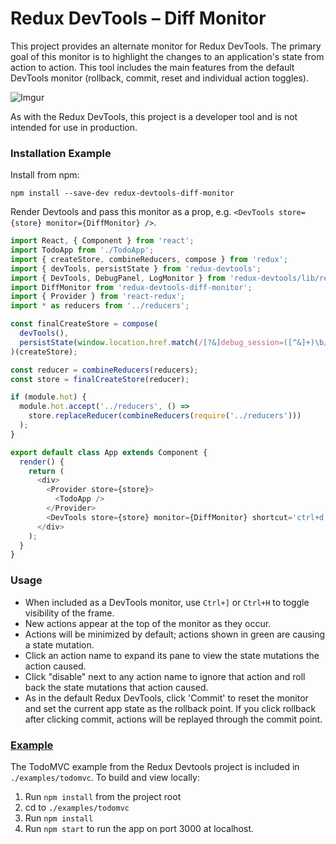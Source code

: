 # Redux DevTools – Diff Monitor

This project provides an alternate monitor for Redux DevTools. The primary goal of this monitor is to highlight the changes to an application's state from action to action. This tool includes the main features from the default DevTools monitor (rollback, commit, reset and individual action toggles).

![Imgur](http://i.imgur.com/rvCR9OQ.png)

As with the Redux DevTools, this project is a developer tool and is not intended for use in production.

### Installation Example

Install from npm:

`npm install --save-dev redux-devtools-diff-monitor`

Render Devtools and pass this monitor as a prop, e.g. `<DevTools store={store} monitor={DiffMonitor} />`.

```javascript
import React, { Component } from 'react';
import TodoApp from './TodoApp';
import { createStore, combineReducers, compose } from 'redux';
import { devTools, persistState } from 'redux-devtools';
import { DevTools, DebugPanel, LogMonitor } from 'redux-devtools/lib/react';
import DiffMonitor from 'redux-devtools-diff-monitor';
import { Provider } from 'react-redux';
import * as reducers from '../reducers';

const finalCreateStore = compose(
  devTools(),
  persistState(window.location.href.match(/[?&]debug_session=([^&]+)\b/))
)(createStore);

const reducer = combineReducers(reducers);
const store = finalCreateStore(reducer);

if (module.hot) {
  module.hot.accept('../reducers', () =>
    store.replaceReducer(combineReducers(require('../reducers')))
  );
}

export default class App extends Component {
  render() {
    return (
      <div>
        <Provider store={store}>
          <TodoApp />
        </Provider>
        <DevTools store={store} monitor={DiffMonitor} shortcut='ctrl+d'/>
      </div>
    );
  }
}
```

### Usage

- When included as a DevTools monitor, use `Ctrl+]` or `Ctrl+H` to toggle visibility of the frame.
- New actions appear at the top of the monitor as they occur.
- Actions will be minimized by default; actions shown in green are causing a state mutation.
- Click an action name to expand its pane to view the state mutations the action caused.
- Click "disable" next to any action name to ignore that action and roll back the state mutations that action caused.
- As in the default Redux DevTools, click 'Commit' to reset the monitor and set the current app state as the rollback point. If you click rollback after clicking commit, actions will be replayed through the commit point.

### [Example](http://production.diff-monitor-example.divshot.io/)

The TodoMVC example from the Redux Devtools project is included in `./examples/todomvc`. To build and view locally:

1. Run `npm install` from the project root
2. cd to `./examples/todomvc`
3. Run `npm install`
4. Run `npm start` to run the app on port 3000 at localhost.
